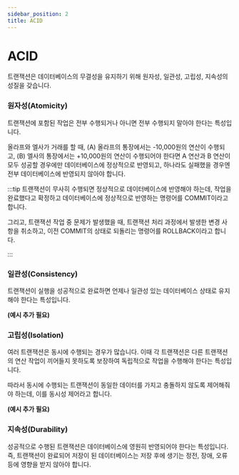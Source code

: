 ```yaml
---
sidebar_position: 2
title: ACID
---
```


# ACID

트랜잭션은 데이터베이스의 무결성을 유지하기 위해 원자성, 일관성, 고립성,
지속성의 성질을 갖습니다.

### 원자성(Atomicity)

트랜잭션에 포함된 작업은 전부 수행되거나 아니면 전부 수행되지 말아야 한다는 특성입니다.

올라프와 엘사가 거래를 할 때,
(A) 올라프의 통장에서는 -10,000원의 연산이 수행되고,
(B) 엘사의 통장에서는 +10,000원의 연산이 수행되어야 한다면
A 연산과 B 연산이 모두 성공할 경우에만 데이터베이스에 정상적으로 반영되고,
하나라도 실패했을 경우엔 전부 데이터베이스에 반영되지 않아야 합니다.

:::tip
트랜잭션이 무사히 수행되면 정상적으로 데이터베이스에 반영해야 하는데,
작업을 완료했다고 확정하고 데이터베이스에 정상적으로 반영하는 명령어를 COMMIT이라고 합니다.

그리고, 트랜잭션 작업 중 문제가 발생했을 때, 트랜잭션 처리 과정에서 발생한 변경 사항을 취소하고,
이전 COMMIT의 상태로 되돌리는 명령어를 ROLLBACK이라고 합니다.

:::

### 일관성(Consistency)

트랜잭션이 실행을 성공적으로 완료하면 언제나 일관성 있는 데이터베이스 상태로
유지해야 한다는 특성입니다.

**(예시 추가 필요)**

### 고립성(Isolation)

여러 트랜잭션은 동시에 수행되는 경우가 많습니다. 이때 각 트랜잭션은 다른 트랜잭션의 연산 작업이
끼어들지 못하도록 보장하여 독립적으로 작업을 수행해야 한다는 특성입니다.

따라서 동시에 수행되는 트랜잭션이 동일한 데이터를 가지고 충돌하지 않도록 제어해줘야 하는데,
이를 동시성 제어라고 합니다.

**(예시 추가 필요)**

### 지속성(Durability)

성공적으로 수행된 트랜잭션은 데이터베이스에 영원히 반영되어야 한다는 특성입니다.
즉, 트랜잭션이 완료되어 저장이 된 데이터베이스는 저장 후에 생기는 정전, 장애, 오류 등에 영향을 받지 않아야 합니다.
